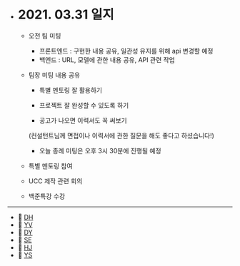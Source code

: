 - # 2021. 03.31 일지

  - 오전 팀 미팅

    - 프론트엔드 : 구현한 내용 공유, 일관성 유지를 위해 api 변경할 예정
    - 백엔드 :  URL, 모델에 관한 내용 공유, API 관련 작업
    
  - 팀장 미팅 내용 공유
    - 특별 멘토링 잘 활용하기

    - 프로젝트 잘 완성할 수 있도록 하기

    -  공고가 나오면 이력서도 꼭 써보기 

      (컨설턴트님께 면접이나 이력서에 관한 질문을 해도 좋다고 하셨습니다!)

    - 오늘 종례 미팅은 오후 3시 30분에 진행될 예정

  - 특별 멘토링 참여

  - UCC 제작 관련 회의

  - 백준특강 수강


-----

  * 🍟 [DH](./DH/20210331.md)
  * 🍔 [YV](./YV/20210331.md)
  * 🌭 [DY](./DY/20210331.md)
  * 🍳 [SE](./SE/20210331.md)
  * 🧀 [HJ](./HJ/20210331.md)
  * 🥪 [YS](./YS/20210331.md)